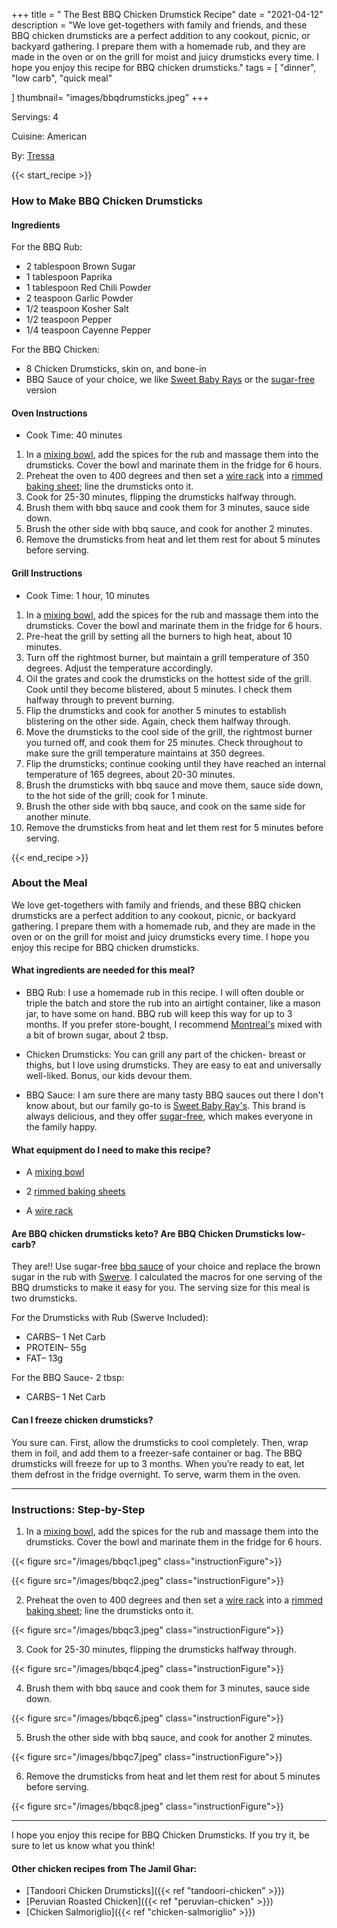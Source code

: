 +++
title = " The Best BBQ Chicken Drumstick Recipe"
date = "2021-04-12"
description = "We love get-togethers with family and friends, and these BBQ chicken drumsticks are a perfect addition to any cookout, picnic, or backyard gathering. I prepare them with a homemade rub, and they are made in the oven or on the grill for moist and juicy drumsticks every time. I hope you enjoy this recipe for BBQ chicken drumsticks."
tags = [
    "dinner",
    "low carb",
    "quick meal"
    
]
thumbnail= "images/bbqdrumsticks.jpeg"
+++

Servings: 4 <!--more-->

Cuisine: American

By: [Tressa](https://www.jamilghar.com/about/) 

{{< start_recipe >}}

### How to Make BBQ Chicken Drumsticks 

#### Ingredients  

For the BBQ Rub: 

* 2 tablespoon Brown Sugar
* 1 tablespoon Paprika
* 1 tablespoon Red Chili Powder
* 2 teaspoon Garlic Powder
* 1/2 teaspoon Kosher Salt
* 1/2 teaspoon Pepper
* 1/4 teaspoon Cayenne Pepper

For the BBQ Chicken: 

* 8 Chicken Drumsticks, skin on, and bone-in
* BBQ Sauce of your choice, we like [Sweet Baby Rays](https://amzn.to/2NsxauJ) or the [sugar-free](https://amzn.to/2MYvhWR) version

#### Oven Instructions

* Cook Time: 40 minutes 

1. In a [mixing bowl](https://amzn.to/3o4ml1T), add the spices for the rub and massage them into the drumsticks. Cover the bowl and marinate them in the fridge for 6 hours.
2. Preheat the oven to 400 degrees and then set a [wire rack](https://amzn.to/3AQLn8k) into a [rimmed baking sheet](https://amzn.to/3COm9rS); line the drumsticks onto it.
3. Cook for 25-30 minutes, flipping the drumsticks halfway through.
4. Brush them with bbq sauce and cook them for 3 minutes, sauce side down. 
5. Brush the other side with bbq sauce, and cook for another 2 minutes.  
6. Remove the drumsticks from heat and let them rest for about 5 minutes before serving.

#### Grill Instructions  

* Cook Time: 1 hour, 10 minutes

1. In a [mixing bowl](https://amzn.to/3o4ml1T), add the spices for the rub and massage them into the drumsticks. Cover the bowl and marinate them in the fridge for 6 hours.
2. Pre-heat the grill by setting all the burners to high heat, about 10 minutes.
3. Turn off the rightmost burner, but maintain a grill temperature of 350 degrees. Adjust the temperature accordingly.
4. Oil the grates and cook the drumsticks on the hottest side of the grill. Cook until they become blistered, about 5 minutes. I check them halfway through to prevent burning. 
5. Flip the drumsticks and cook for another 5 minutes to establish blistering on the other side. Again, check them halfway through. 
6. Move the drumsticks to the cool side of the grill, the rightmost burner you turned off, and cook them for 25 minutes. Check throughout to make sure the grill temperature maintains at 350 degrees. 
7. Flip the drumsticks; continue cooking until they have reached an internal temperature of 165 degrees, about 20-30 minutes.
8. Brush the drumsticks with bbq sauce and move them, sauce side down, to the hot side of the grill; cook for 1 minute. 
9. Brush the other side with bbq sauce, and cook on the same side for another minute.  
10. Remove the drumsticks from heat and let them rest for 5 minutes before serving.

{{< end_recipe >}}

### About the Meal

We love get-togethers with family and friends, and these BBQ chicken drumsticks are a perfect addition to any cookout, picnic, or backyard gathering. I prepare them with a homemade rub, and they are made in the oven or on the grill for moist and juicy drumsticks every time. I hope you enjoy this recipe for BBQ chicken drumsticks.

#### What ingredients are needed for this meal?

* BBQ Rub: I use a homemade rub in this recipe. I will often double or triple the batch and store the rub into an airtight container, like a mason jar, to have some on hand. BBQ rub will keep this way for up to 3 months. If you prefer store-bought, I recommend [Montreal's](https://amzn.to/2QOX1P8) mixed with a bit of brown sugar, about 2 tbsp.

* Chicken Drumsticks: You can grill any part of the chicken- breast or thighs, but I love using drumsticks. They are easy to eat and universally well-liked. Bonus, our kids devour them. 

* BBQ Sauce: I am sure there are many tasty BBQ sauces out there I don't know about, but our family go-to is [Sweet Baby Ray's](https://amzn.to/2NsxauJ). This brand is always delicious, and they offer [sugar-free](https://amzn.to/2MYvhWR), which makes everyone in the family happy. 

#### What equipment do I need to make this recipe?

* A [mixing bowl](https://amzn.to/3o4ml1T) 

* 2 [rimmed baking sheets](https://amzn.to/3COm9rS)

*  A [wire rack](https://amzn.to/3AQLn8k)

#### Are BBQ chicken drumsticks keto? Are BBQ Chicken Drumsticks low-carb?

They are!! Use sugar-free [bbq sauce](https://amzn.to/2MYvhWR) of your choice and replace the brown sugar in the rub with [Swerve](https://amzn.to/39rvQQS). I calculated the macros for one serving of the BBQ drumsticks to make it easy for you. The serving size for this meal is two drumsticks. 

For the Drumsticks with Rub (Swerve Included): 

* CARBS– 1 Net Carb
* PROTEIN– 55g
* FAT– 13g

For the BBQ Sauce- 2 tbsp: 

* CARBS– 1 Net Carb 

#### Can I freeze chicken drumsticks?

You sure can. First, allow the drumsticks to cool completely. Then, wrap them in foil, and add them to a freezer-safe container or bag. The BBQ drumsticks will freeze for up to 3 months. When you’re ready to eat, let them defrost in the fridge overnight. To serve, warm them in the oven. 

---- 

### Instructions: Step-by-Step

1. In a [mixing bowl](https://amzn.to/3o4ml1T), add the spices for the rub and massage them into the drumsticks. Cover the bowl and marinate them in the fridge for 6 hours.

{{< figure src="/images/bbqc1.jpeg" class="instructionFigure">}}

{{< figure src="/images/bbqc2.jpeg" class="instructionFigure">}}

2. Preheat the oven to 400 degrees and then set a [wire rack](https://amzn.to/3AQLn8k) into a [rimmed baking sheet](https://amzn.to/3COm9rS); line the drumsticks onto it.

{{< figure src="/images/bbqc3.jpeg" class="instructionFigure">}}

3. Cook for 25-30 minutes, flipping the drumsticks halfway through.

{{< figure src="/images/bbqc4.jpeg" class="instructionFigure">}}

4. Brush them with bbq sauce and cook them for 3 minutes, sauce side down. 

{{< figure src="/images/bbqc6.jpeg" class="instructionFigure">}}

5. Brush the other side with bbq sauce, and cook for another 2 minutes.  

{{< figure src="/images/bbqc7.jpeg" class="instructionFigure">}}

6. Remove the drumsticks from heat and let them rest for about 5 minutes before serving.

{{< figure src="/images/bbqc8.jpeg" class="instructionFigure">}}

----

I hope you enjoy this recipe for BBQ Chicken Drumsticks. If you try it, be sure to let us know what you think!

#### Other chicken recipes from The Jamil Ghar:

* [Tandoori Chicken Drumsticks]({{< ref "tandoori-chicken" >}})
* [Peruvian Roasted Chicken]({{< ref "peruvian-chicken" >}})
* [Chicken Salmoriglio]({{< ref "chicken-salmoriglio" >}})
